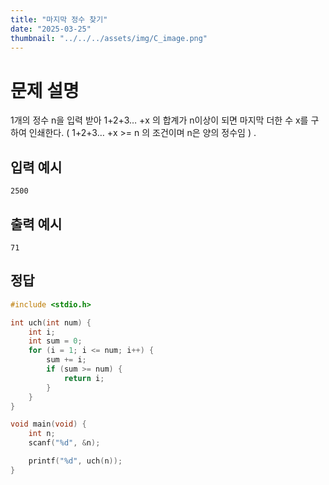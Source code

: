 ```yaml
---
title: "마지막 정수 찾기" 
date: "2025-03-25"
thumbnail: "../../../assets/img/C_image.png"
---
```


# 문제 설명
1개의 정수 n을 입력 받아 1+2+3… +x 의 합계가 n이상이 되면 마지막 더한 수 x를 구하여 인쇄한다.
( 1+2+3… +x >= n 의 조건이며 n은 양의 정수임 ) .

## 입력 예시
```
2500
```

## 출력 예시
```
71
```

## 정답
```c
#include <stdio.h>

int uch(int num) {
	int i;
	int sum = 0;
	for (i = 1; i <= num; i++) {
		sum += i;
		if (sum >= num) {
			return i;
		}
	}
}

void main(void) {
	int n;
	scanf("%d", &n);

	printf("%d", uch(n));
}
```

